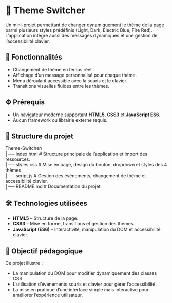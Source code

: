 # 📝 Theme Switcher

Un mini-projet permettant de changer dynamiquement le thème de la page parmi plusieurs styles prédéfinis (Light, Dark, Electric Blue, Fire Red).  
L’application intègre aussi des messages dynamiques et une gestion de l’accessibilité clavier.



## 🚀 Fonctionnalités

- Changement de thème en temps réel.  
- Affichage d’un message personnalisé pour chaque thème.  
- Menu déroulant accessible avec la souris et le clavier.  
- Transitions visuelles fluides entre les thèmes.  



## ⚙️ Prérequis

- Un navigateur moderne supportant **HTML5**, **CSS3** et **JavaScript ES6**.  
- Aucun framework ou librairie externe requis.  



## 📂 Structure du projet

Theme-Switcher/  
│── index.html      # Structure principale de l’application et import des ressources.  
│── styles.css      # Mise en page, design du bouton, dropdown et styles des 4 thèmes.  
│── script.js       # Gestion des événements, changement de thème et accessibilité clavier.  
│── README.md       # Documentation du projet.  


## 🛠️ Technologies utilisées

- **HTML5** – Structure de la page.  
- **CSS3** – Mise en forme, transitions et gestion des thèmes.  
- **JavaScript (ES6)** – Interactivité, manipulation du DOM et accessibilité clavier.  



## 🎯 Objectif pédagogique

Ce projet illustre :  
- La manipulation du DOM pour modifier dynamiquement des classes CSS.  
- L’utilisation d’événements souris et clavier pour gérer l’accessibilité.  
- La mise en pratique d’une interface simple mais interactive pour améliorer l’expérience utilisateur.  
